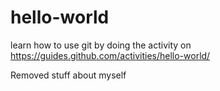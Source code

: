 # hello-world
learn how to use git 
by doing the activity on 
https://guides.github.com/activities/hello-world/

Removed stuff about myself
